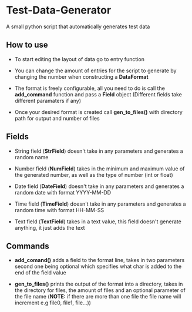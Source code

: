 # Test-Data-Generator
A small python script that automatically generates test data


## How to use
* To start editing the layout of data go to entry function

* You can change the amount of entries for the script to generate by changing the number when constructing a **DataFormat**

* The format is freely configurable, all you need to do is call the **add_command** function and pass a **Field** 
object (Different fields take different paramaters if any)

* Once your desired format is created call **gen_to_files()** with directory path for output and number of files

## Fields
* String field (**StrField**) doesn't take in any parameters and generates a random name

* Number field (**NumField**) takes in the minimum and maximum value of the generated number, as well as the type of number 
(int or float)

* Date field (**DateField**) doesn't take in any parameters and generates a random date with format YYYY-MM-DD

* Time field (**TimeField**) doesn't take in any parameters and generates a random time with format HH-MM-SS

* Text field (**TextField**) takes in a text value, this field doesn't generate anything, it just adds the text

## Commands
* **add_comand()** adds a field to the format line, takes in two parameters second one being optional which specifies what char
is added to the end of the field value

* **gen_to_files()** prints the output of the format into a directory, takes in the directory for files, the amount of files and
an optional parameter of the file name (**NOTE:** if there are more than one file the file name will increment 
e.g file0, file1, file...))
